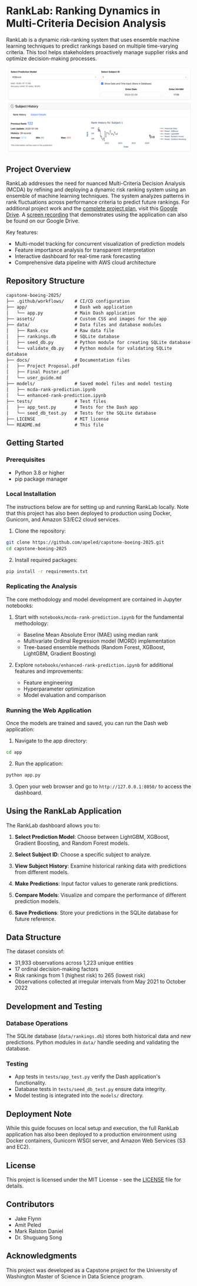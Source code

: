 # RankLab: Ranking Dynamics in Multi-Criteria Decision Analysis

RankLab is a dynamic risk-ranking system that uses ensemble machine learning techniques to predict rankings based on multiple time-varying criteria. This tool helps stakeholders proactively manage supplier risks and optimize decision-making processes.

![RankLab](assets/ranklab_dashboard.png)

## Project Overview

RankLab addresses the need for nuanced Multi-Criteria Decision Analysis (MCDA) by refining and deploying a dynamic risk ranking system using an ensemble of machine learning techniques. The system analyzes patterns in rank fluctuations across performance criteria to predict future rankings. For additional project work and the [complete project plan](https://docs.google.com/spreadsheets/d/15JWSLvFADyQ4BJYCcOFMrr5NmEh6Ry9Sy5_v7HUJQiw/edit?usp=sharing), visit this [Google Drive](https://drive.google.com/drive/folders/16ztBnDYcFYFvIZCSEksDtsQ0AAZStirj?usp=sharing). A [screen recording](https://drive.google.com/file/d/1a8QUuOYbD_F4lETYktZ9tXeUtngpKZq9/view?usp=sharing) that demonstrates using the application can also be found on our Google Drive.

Key features:
- Multi-model tracking for concurrent visualization of prediction models
- Feature importance analysis for transparent interpretation
- Interactive dashboard for real-time rank forecasting
- Comprehensive data pipeline with AWS cloud architecture

## Repository Structure

```
capstone-boeing-2025/
├── .github/workflows/    # CI/CD configuration
├── app/                  # Dash web application
│   └── app.py            # Main Dash application
├── assets/               # Custom CSS and images for the app
├── data/                 # Data files and database modules
│   ├── Rank.csv          # Raw data file
│   ├── rankings.db       # SQLite database
│   ├── seed_db.py        # Python module for creating SQLite database
│   └── validate_db.py    # Python module for validating SQLite database
├── docs/                 # Documentation files
│   ├── Project Proposal.pdf
│   ├── Final Poster.pdf
│   └── user_guide.md     
├── models/               # Saved model files and model testing
│   ├── mcda-rank-prediction.ipynb
│   └── enhanced-rank-prediction.ipynb
├── tests/                # Test files
│   ├── app_test.py       # Tests for the Dash app
│   └── seed_db_test.py   # Tests for the SQLite database
├── LICENSE               # MIT license
└── README.md             # This file
```

## Getting Started

### Prerequisites

- Python 3.8 or higher
- pip package manager

### Local Installation

The instructions below are for setting up and running RankLab locally. Note that this project has also been deployed to production using Docker, Gunicorn, and Amazon S3/EC2 cloud services.

1. Clone the repository:
```bash
git clone https://github.com/apeled/capstone-boeing-2025.git
cd capstone-boeing-2025
```

2. Install required packages:
```bash
pip install -r requirements.txt
```

### Replicating the Analysis

The core methodology and model development are contained in Jupyter notebooks:

1. Start with `notebooks/mcda-rank-prediction.ipynb` for the fundamental methodology:
   - Baseline Mean Absolute Error (MAE) using median rank
   - Multivariate Ordinal Regression model (MORD) implementation
   - Tree-based ensemble methods (Random Forest, XGBoost, LightGBM, Gradient Boosting)

2. Explore `notebooks/enhanced-rank-prediction.ipynb` for additional features and improvements:
   - Feature engineering
   - Hyperparameter optimization
   - Model evaluation and comparison

### Running the Web Application

Once the models are trained and saved, you can run the Dash web application:

1. Navigate to the app directory:
```bash
cd app
```

2. Run the application:
```bash
python app.py
```

3. Open your web browser and go to `http://127.0.0.1:8050/` to access the dashboard.

## Using the RankLab Application

The RankLab dashboard allows you to:

1. **Select Prediction Model**: Choose between LightGBM, XGBoost, Gradient Boosting, and Random Forest models.

2. **Select Subject ID**: Choose a specific subject to analyze.

3. **View Subject History**: Examine historical ranking data with predictions from different models.

4. **Make Predictions**: Input factor values to generate rank predictions.

5. **Compare Models**: Visualize and compare the performance of different prediction models.

6. **Save Predictions**: Store your predictions in the SQLite database for future reference.

## Data Structure

The dataset consists of:
- 31,933 observations across 1,223 unique entities
- 17 ordinal decision-making factors
- Risk rankings from 1 (highest risk) to 265 (lowest risk)
- Observations collected at irregular intervals from May 2021 to October 2022

## Development and Testing

### Database Operations

The SQLite database (`data/rankings.db`) stores both historical data and new predictions. Python modules in `data/` handle seeding and validating the database.

### Testing

- App tests in `tests/app_test.py` verify the Dash application's functionality.
- Database tests in `tests/seed_db_test.py` ensure data integrity.
- Model testing is integrated into the `models/` directory.

## Deployment Note

While this guide focuses on local setup and execution, the full RankLab application has also been deployed to a production environment using Docker containers, Gunicorn WSGI server, and Amazon Web Services (S3 and EC2).

## License

This project is licensed under the MIT License - see the [LICENSE](LICENSE) file for details.

## Contributors

- Jake Flynn
- Amit Peled
- Mark Ralston Daniel
- Dr. Shuguang Song

## Acknowledgments

This project was developed as a Capstone project for the University of Washington Master of Science in Data Science program.
